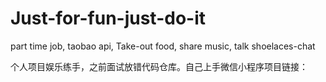 # Just-for-fun-just-do-it
part time job, taobao api, Take-out food, share music, talk shoelaces-chat

个人项目娱乐练手，之前面试放错代码仓库。自己上手微信小程序项目链接：
